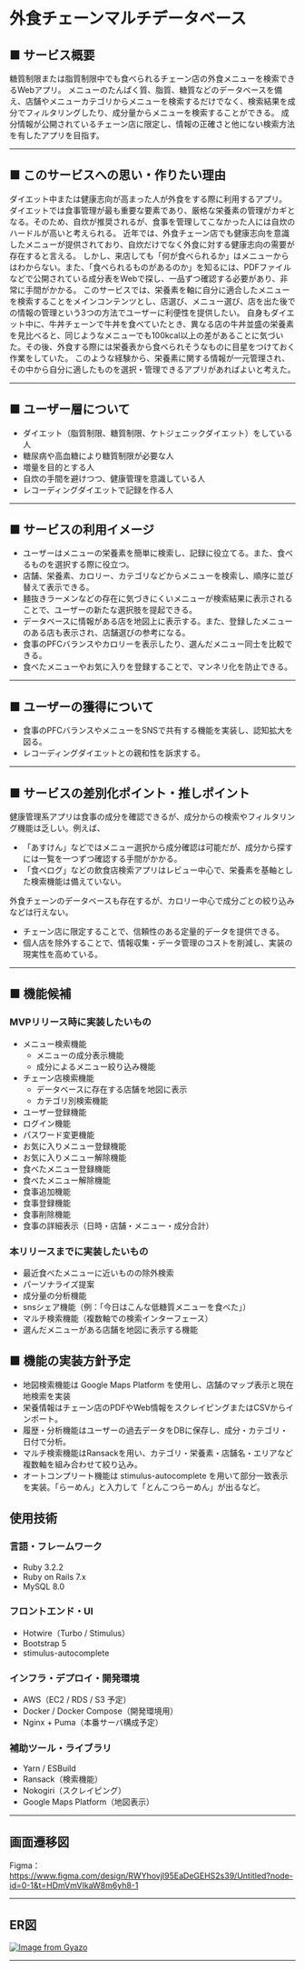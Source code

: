 # 外食チェーンマルチデータベース

## ■ サービス概要

糖質制限または脂質制限中でも食べられるチェーン店の外食メニューを検索できるWebアプリ。
メニューのたんぱく質、脂質、糖質などのデータベースを備え、店舗やメニューカテゴリからメニューを検索するだけでなく、検索結果を成分でフィルタリングしたり、成分量からメニューを検索することができる。
成分情報が公開されているチェーン店に限定し、情報の正確さと他にない検索方法を有したアプリを目指す。

---

## ■ このサービスへの思い・作りたい理由

ダイエット中または健康志向が高まった人が外食をする際に利用するアプリ。
ダイエットでは食事管理が最も重要な要素であり、厳格な栄養素の管理がカギとなる。そのため、自炊が推奨されるが、食事を管理してこなかった人には自炊のハードルが高いと考えられる。
近年では、外食チェーン店でも健康志向を意識したメニューが提供されており、自炊だけでなく外食に対する健康志向の需要が存在すると言える。
しかし、来店しても「何が食べられるか」はメニューからはわからない。また、「食べられるものがあるのか」を知るには、PDFファイルなどで公開されている成分表をWebで探し、一品ずつ確認する必要があり、非常に手間がかかる。
このサービスでは、栄養素を軸に自分に適合したメニューを検索することをメインコンテンツとし、店選び、メニュー選び、店を出た後での情報の管理という3つの方法でユーザーに利便性を提供したい。
自身もダイエット中に、牛丼チェーンで牛丼を食べていたとき、異なる店の牛丼並盛の栄養素を見比べると、同じようなメニューでも100kcal以上の差があることに気づいた。その後、外食する際には栄養表から食べられそうなものに目星をつけておく作業をしていた。
このような経験から、栄養素に関する情報が一元管理され、その中から自分に適したものを選択・管理できるアプリがあればよいと考えた。

---

## ■ ユーザー層について

- ダイエット（脂質制限、糖質制限、ケトジェニックダイエット）をしている人  
- 糖尿病や高血糖により糖質制限が必要な人  
- 増量を目的とする人  
- 自炊の手間を避けつつ、健康管理を意識している人  
- レコーディングダイエットで記録を作る人  

---

## ■ サービスの利用イメージ

- ユーザーはメニューの栄養素を簡単に検索し、記録に役立てる。また、食べるものを選択する際に役立つ。
- 店舗、栄養素、カロリー、カテゴリなどからメニューを検索し、順序に並び替えて表示できる。
- 麺抜きラーメンなどの存在に気づきにくいメニューが検索結果に表示されることで、ユーザーの新たな選択肢を提起できる。
- データベースに情報がある店を地図上に表示する。また、登録したメニューのある店も表示され、店舗選びの参考になる。
- 食事のPFCバランスやカロリーを表示したり、選んだメニュー同士を比較できる。
- 食べたメニューやお気に入りを登録することで、マンネリ化を防止できる。

---

## ■ ユーザーの獲得について

- 食事のPFCバランスやメニューをSNSで共有する機能を実装し、認知拡大を図る。
- レコーディングダイエットとの親和性を訴求する。

---

## ■ サービスの差別化ポイント・推しポイント

健康管理系アプリは食事の成分を確認できるが、成分からの検索やフィルタリング機能は乏しい。例えば、
- 「あすけん」などではメニュー選択から成分確認は可能だが、成分から探すには一覧を一つずつ確認する手間がかかる。
- 「食べログ」などの飲食店検索アプリはレビュー中心で、栄養素を基軸とした検索機能は備えていない。

外食チェーンのデータベースも存在するが、カロリー中心で成分ごとの絞り込みなどは行えない。
- チェーン店に限定することで、信頼性のある定量的データを提供できる。
- 個人店を除外することで、情報収集・データ管理のコストを削減し、実装の現実性を高めている。

---

## ■ 機能候補

### MVPリリース時に実装したいもの

- メニュー検索機能
	- メニューの成分表示機能
	- 成分によるメニュー絞り込み機能
- チェーン店検索機能
	- データベースに存在する店舗を地図に表示
	- カテゴリ別検索機能
- ユーザー登録機能
- ログイン機能
- パスワード変更機能
- お気に入りメニュー登録機能
- お気に入りメニュー解除機能
- 食べたメニュー登録機能
- 食べたメニュー解除機能
- 食事追加機能
- 食事登録機能
- 食事削除機能
- 食事の詳細表示（日時・店舗・メニュー・成分合計）

### 本リリースまでに実装したいもの

- 最近食べたメニューに近いものの除外検索
- パーソナライズ提案
- 成分量の分析機能
- snsシェア機能（例：「今日はこんな低糖質メニューを食べた」）
- マルチ検索機能（複数軸での検索インターフェース）
- 選んだメニューがある店舗を地図に表示する機能

## ■ 機能の実装方針予定

- 地図検索機能は Google Maps Platform を使用し、店舗のマップ表示と現在地検索を実装
- 栄養情報はチェーン店のPDFやWeb情報をスクレイピングまたはCSVからインポート。
- 履歴・分析機能はユーザーの過去データをDBに保存し、成分・カテゴリ・日付で分析。
- マルチ検索機能はRansackを用い、カテゴリ・栄養素・店舗名・エリアなど複数軸を組み合わせて絞り込み。
- オートコンプリート機能は stimulus-autocomplete を用いて部分一致表示を実装。「らーめん」と入力して「とんこつらーめん」が出るなど。

## 使用技術

### 言語・フレームワーク

- Ruby 3.2.2  
- Ruby on Rails 7.x  
- MySQL 8.0  
### フロントエンド・UI

- Hotwire（Turbo / Stimulus）  
- Bootstrap 5  
- stimulus-autocomplete  

### インフラ・デプロイ・開発環境

- AWS（EC2 / RDS / S3 予定）  
- Docker / Docker Compose（開発環境用）  
- Nginx + Puma（本番サーバ構成予定）    

### 補助ツール・ライブラリ
  
- Yarn / ESBuild  
- Ransack（検索機能）  
- Nokogiri（スクレイピング）  
- Google Maps Platform（地図表示）

---

## 画面遷移図
Figma：https://www.figma.com/design/RWYhovjI95EaDeGEHS2s39/Untitled?node-id=0-1&t=HDmVmVIkaW8m6yh8-1

---

## ER図
[![Image from Gyazo](https://i.gyazo.com/d3036efcf1db7233eaf8ad187694ba41.png)](https://gyazo.com/d3036efcf1db7233eaf8ad187694ba41)

---
